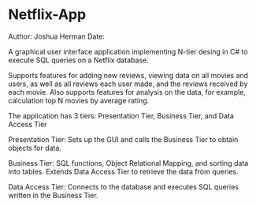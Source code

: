 # Netflix-App
Author: Joshua Herman 
Date: 

A graphical user interface application implementing N-tier desing in C# to execute SQL queries on a Netflix database. 

Supports features for adding new reviews, viewing data on all movies and users, as well as all reviews each user made, and the reviews received by each movie. Also supports features for analysis on the data, for example, calculation top N movies by average rating. 

The application has 3 tiers: Presentation Tier, Business Tier, and Data Access Tier

Presentation Tier: Sets up the GUI and calls the Business Tier to obtain objects for data. 

Business Tier: SQL functions, Object Relational Mapping, and sorting data into tables. Extends Data Access Tier to retrieve the data from queries. 

Data Access Tier: Connects to the database and executes SQL queries written in the Business Tier.

